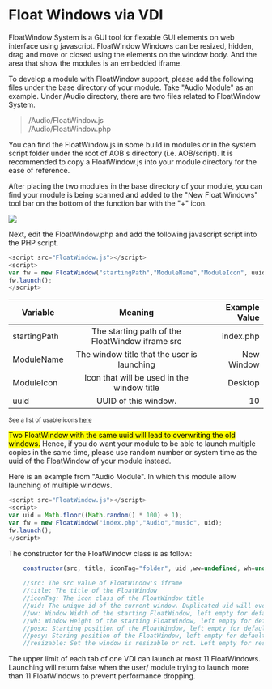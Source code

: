 # Float Windows via VDI
FloatWindow System is a GUI tool for flexable GUI elements on web interface using javascript.
FloatWindow Windows can be resized, hidden, drag and move or closed using the elements on the 
window body. And the area that show the modules is an embedded iframe.

To develop a module with FloatWindow support, please add the following files under the base
directory of your module. Take "Audio Module" as an example. Under /Audio directory, there are
two files related to FloatWindow System.

> /Audio/FloatWindow.js  
> /Audio/FloatWindow.php

You can find the FloatWindow.js in some build in modules or in the system script folder under
the root of AOB's directory (i.e. AOB/script). It is recommended to copy a FloatWindow.js into
your module directory for the ease of reference.

After placing the two modules in the base directory of your module, you can find your module is
being scanned and added to the "New Float Windows" tool bar on the bottom of the function bar with
the "+" icon.

![](image/New_Float_Windows.png)

Next, edit the FloatWindow.php and add the following javascript script into the PHP script.
```javascript
<script src="FloatWindow.js"></script>
<script>
var fw = new FloatWindow("startingPath","ModuleName","ModuleIcon", uuid);
fw.launch();
</script>
```
| Variable      | Meaning       |Example Value|  
| ------------- |:-------------:| -----:|  
| startingPath  | The starting path of the FloatWindow iframe src | index.php |  
| ModuleName      | The window title that the user is launching   | New Window |  
| ModuleIcon | Icon that will be used in the window title      |   Desktop |  
| uuid | UUID of this window. |   10  |  
<sub>See a list of usable icons [here](https://tocas-ui.com/elements/icon/)</sub>

<mark>Two FloatWindow with the same uuid will lead to overwriting the old windows.</mark> Hence, if you do want
your module to be able to launch multiple copies in the same time, please use random number or system
time as the uuid of the FloatWindow of your module instead.

Here is an example from "Audio Module". In which this module allow launching of multiple windows.
```javascript
<script src="FloatWindow.js"></script>
<script>
var uid = Math.floor((Math.random() * 100) + 1);
var fw = new FloatWindow("index.php","Audio","music", uid);
fw.launch();
</script>
```

The constructor for the FloatWindow class is as follow:
```javascript
	constructor(src, title, iconTag="folder", uid ,ww=undefined, wh=undefined, posx=undefined, posy=undefined, resizable=true)  
	
	//src: The src value of FloatWindow's iframe  
	//title: The title of the FloatWindow  
	//iconTag: The icon class of the FloatWindow title  
	//uid: The unique id of the current window. Duplicated uid will overwrite the previous window.
	//ww: Window Width of the starting FloatWindow, left empty for default 720px  
	//wh: Window Height of the starting FloatWindow, left empty for default 480px  
	//posx: Starting position of the FloatWindow, left empty for default left: 100px  
	//posy: Staring position of the FloatWindow, left empty for default top: 100px  
	//resizable: Set the window is resizable or not. Left empty for resizable=true;
```

The upper limit of each tab of one VDI can launch at most 11 FloatWindows. Launching will return false
when the user/ module trying to launch more than 11 FloatWindows to prevent performance dropping.
